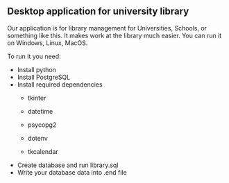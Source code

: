 ## Desktop application for university library

Our application is for library management for Universities, Schools, or something like this.
It makes work at the library much easier.
You can run it on Windows, Linux, MacOS.

To run it you need:

- Install python
- Install PostgreSQL
- Install required dependencies
  * tkinter
  
  * datetime
  
  * psycopg2
  
  * dotenv
  
  * tkcalendar
- Create database and run library.sql
- Write your database data into .end file
